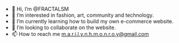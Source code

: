 - 👋 Hi, I’m @FRACTALSM
- 👀 I’m interested in fashion, art, community and technology.
- 🌱 I’m currently learning how to build my own e-commerce website.
- 💞️ I’m looking to collaborate on the website.
- 📫 How to reach me m.a.r.i.l.y.n.h.m.o.n.r.o.y@gmail.com

<!---
FRACTALSM/FRACTALSM is a ✨ special ✨ repository because its `README.md` (this file) appears on your GitHub profile.
You can click the Preview link to take a look at your changes.
--->
